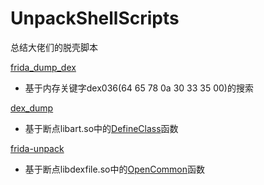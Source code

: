 # UnpackShellScripts
总结大佬们的脱壳脚本

[frida_dump_dex](https://github.com/hluwa/FRIDA-DEXDump)
- 基于内存关键字dex036(64 65 78 0a 30 33 35 00)的搜索

[dex_dump](https://github.com/lasting-yang/frida_dump)
- 基于断点libart.so中的[DefineClass](https://cs.android.com/android/platform/superproject/+/master:art/runtime/class_linker.cc;l=3271;bpv=0;bpt=1)函数

[frida-unpack](https://github.com/dstmath/frida-unpack)
- 基于断点libdexfile.so中的[OpenCommon](https://cs.android.com/android/platform/superproject/+/master:art/libdexfile/dex/dex_file_loader.cc;l=316?q=OpenCommon&sq=&ss=android%2Fplatform%2Fsuperproject)函数
